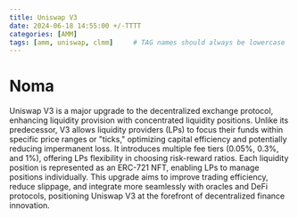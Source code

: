 ```yaml
---
title: Uniswap V3
date: 2024-06-18 14:55:00 +/-TTTT
categories: [AMM]
tags: [amm, uniswap, clmm]     # TAG names should always be lowercase
---
```


# Noma

Uniswap V3 is a major upgrade to the decentralized exchange protocol, enhancing liquidity provision with concentrated liquidity positions. Unlike its predecessor, V3 allows liquidity providers (LPs) to focus their funds within specific price ranges or "ticks," optimizing capital efficiency and potentially reducing impermanent loss. It introduces multiple fee tiers (0.05%, 0.3%, and 1%), offering LPs flexibility in choosing risk-reward ratios. Each liquidity position is represented as an ERC-721 NFT, enabling LPs to manage positions individually. This upgrade aims to improve trading efficiency, reduce slippage, and integrate more seamlessly with oracles and DeFi protocols, positioning Uniswap V3 at the forefront of decentralized finance innovation.